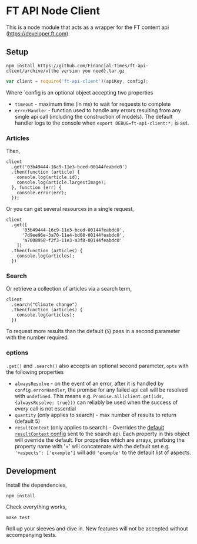 # FT API Node Client

This is a node module that acts as a wrapper for the FT content api (<https://developer.ft.com>).



## Setup

```shell
npm install https://github.com/Financial-Times/ft-api-client/archive/v{the version you need}.tar.gz
```

```javascript
var client = require('ft-api-client')(apiKey, config);
```

Where `config is an optional object accepting two properties

- `timeout` - maximum time (in ms) to wait for requests to complete
- `errorHandler` - function used to handle any errors resulting from any single api call (including the construction of models). The default handler logs to the console when `export DEBUG=ft-api-client:*;` is set.


### Articles

Then,

    client
      .get('03b49444-16c9-11e3-bced-00144feabdc0')
      .then(function (article) {
        console.log(article.id);
        console.log(article.largestImage);
      }, function (err) {
        console.error(err);
      });

Or you can get several resources in a single request,

    client
      .get([
          '03b49444-16c9-11e3-bced-00144feabdc0',
          '7d9ee96e-3a70-11e4-bd08-00144feabdc0',
          'a7008958-f2f3-11e3-a3f8-00144feabdc0'
        ])
      .then(function (articles) {
        console.log(articles);
      })



### Search 

Or retrieve a collection of articles via a search term,

    client
      .search("Climate change")
      .then(function (articles) {
        console.log(articles);
      })

To request more results than the default (`5`) pass in a second parameter with the number required.

### options

`.get()` and `.search()` also accepts an optional second parameter, `opts` with the following properties

 - `alwaysResolve` - on the event of an error, after it is handled by `config.errorHandler`, the promise for any failed api call will be resolved with `undefined`. This means e.g. `Promise.all(client.get(ids, {alwaysResolve: true}))` can reliably be used when the success of *every* call is not essential
 - `quantity` (only applies to search) - max number of results to return (default 5)
 - `resultContext` (only applies to search) - Overrides the [default `resultContext` config](https://github.com/Financial-Times/ft-api-client/blob/v3/lib/v1/search.js#L4) sent to the search api. Each property in this object will override the default. For properties which are arrays, prefixing the property name with '+' will concatenate with the default set e.g. `'+aspects': ['example']` will add `'example'` to the default list of aspects. 

## Development

Install the dependencies,

    npm install

Check everything works,

    make test

Roll up your sleeves and dive in. New features will not be accepted without accompanying tests.